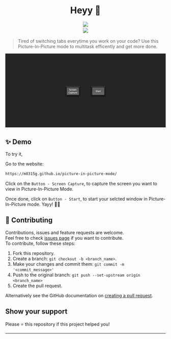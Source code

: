 <h1 align="center">Heyy 👋</h1>
<p align="center">
	<a href="" alt="Made with JavaScript">
		<img src="https://forthebadge.com/images/badges/made-with-javascript.svg" />
	</a>
	<br>
		<a href="https://github.com/M0315G/picture-in-picture-mode" alt="Picture In Picture Mode">
			<img src="https://img.shields.io/github/repo-size/M0315G/picture-in-picture-mode" />
		</a>
	</p>

> Tired of switching tabs everytime you work on your code?
> Use this Picture-In-Picture mode to multitask efficently and get more done.

<p align="center">
	<a href="https://m0315g.github.io/picture-in-picture-mode/" alt="Youtube Video">
        <img src="https://github.com/M0315G/picture-in-picture-mode/blob/master/resources/Screen.png?raw=true" />
    </a>
</p>

## ✨ Demo

To try it, 

Go to the website:

```sh
https://m0315g.github.io/picture-in-picture-mode/
```
Click on the `Button - Screen Capture`, to capture the screen you want to view in Picture-In-Picture Mode.

Once done, click on `Button - Start`, to start your selcted window in Picture-In-Picture mode. Yayy! 🎉🎉



## 🤝 Contributing

Contributions, issues and feature requests are welcome.<br /> Feel free to check
[issues page](https://github.com/M0315G/picture-in-picture-mode/issues) if you want to
contribute.<br /> To contribute, follow these steps:

1. Fork this repository.
2. Create a branch: `git checkout -b <branch_name>`.
3. Make your changes and commit them: `git commit -m '<commit_message>'`
4. Push to the original branch: `git push --set-upstream origin <branch_name>`
5. Create the pull request.

Alternatively see the GitHub documentation on
[creating a pull request](https://help.github.com/en/github/collaborating-with-issues-and-pull-requests/creating-a-pull-request).

## Show your support

Please ⭐️ this repository if this project helped you!

---
